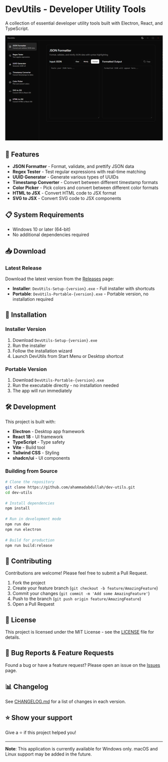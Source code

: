 # DevUtils - Developer Utility Tools

A collection of essential developer utility tools built with Electron, React, and TypeScript.

![DevUtils Screenshot](assets/screenshot.png)

## 🚀 Features

- **JSON Formatter** - Format, validate, and prettify JSON data
- **Regex Tester** - Test regular expressions with real-time matching
- **UUID Generator** - Generate various types of UUIDs
- **Timestamp Converter** - Convert between different timestamp formats
- **Color Picker** - Pick colors and convert between different color formats
- **HTML to JSX** - Convert HTML code to JSX format
- **SVG to JSX** - Convert SVG code to JSX components

## 📋 System Requirements

- Windows 10 or later (64-bit)
- No additional dependencies required

## 📥 Download

### Latest Release

Download the latest version from the [Releases](https://github.com/ahammadabdullah/dev-utils/releases) page:

- **Installer**: `DevUtils-Setup-{version}.exe` - Full installer with shortcuts
- **Portable**: `DevUtils-Portable-{version}.exe` - Portable version, no installation required

## 🔧 Installation

### Installer Version

1. Download `DevUtils-Setup-{version}.exe`
2. Run the installer
3. Follow the installation wizard
4. Launch DevUtils from Start Menu or Desktop shortcut

### Portable Version

1. Download `DevUtils-Portable-{version}.exe`
2. Run the executable directly - no installation needed
3. The app will run immediately

## 🛠️ Development

This project is built with:

- **Electron** - Desktop app framework
- **React 18** - UI framework
- **TypeScript** - Type safety
- **Vite** - Build tool
- **Tailwind CSS** - Styling
- **shadcn/ui** - UI components

### Building from Source

```bash
# Clone the repository
git clone https://github.com/ahammadabdullah/dev-utils.git
cd dev-utils

# Install dependencies
npm install

# Run in development mode
npm run dev
npm run electron

# Build for production
npm run build:release
```

## 🤝 Contributing

Contributions are welcome! Please feel free to submit a Pull Request.

1. Fork the project
2. Create your feature branch (`git checkout -b feature/AmazingFeature`)
3. Commit your changes (`git commit -m 'Add some AmazingFeature'`)
4. Push to the branch (`git push origin feature/AmazingFeature`)
5. Open a Pull Request

## 📝 License

This project is licensed under the MIT License - see the [LICENSE](LICENSE) file for details.

## 🐛 Bug Reports & Feature Requests

Found a bug or have a feature request? Please open an issue on the [Issues](https://github.com/ahammadabdullah/dev-utils/issues) page.

## 📊 Changelog

See [CHANGELOG.md](CHANGELOG.md) for a list of changes in each version.

## ⭐ Show your support

Give a ⭐️ if this project helped you!

---

**Note**: This application is currently available for Windows only. macOS and Linux support may be added in the future.
